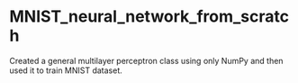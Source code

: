 # MNIST_neural_network_from_scratch
Created a general multilayer perceptron class using only NumPy and then used it to train MNIST dataset.
